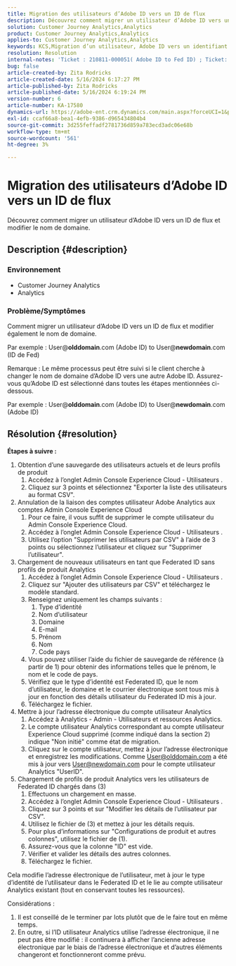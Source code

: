 ```yaml
---
title: Migration des utilisateurs d’Adobe ID vers un ID de flux
description: Découvrez comment migrer un utilisateur d’Adobe ID vers un ID de flux et modifier le nom de domaine.
solution: Customer Journey Analytics,Analytics
product: Customer Journey Analytics,Analytics
applies-to: Customer Journey Analytics,Analytics
keywords: KCS,Migration d’un utilisateur, Adobe ID vers un identifiant Fed, changement de domaine
resolution: Resolution
internal-notes: 'Ticket : 210811-000051( Adobe ID to Fed ID) ; Ticket: 210916-000306 (Adobe ID to Adobe ID)'
bug: false
article-created-by: Zita Rodricks
article-created-date: 5/16/2024 6:17:27 PM
article-published-by: Zita Rodricks
article-published-date: 5/16/2024 6:19:24 PM
version-number: 6
article-number: KA-17580
dynamics-url: https://adobe-ent.crm.dynamics.com/main.aspx?forceUCI=1&pagetype=entityrecord&etn=knowledgearticle&id=75fa3a89-b013-ef11-9f89-6045bd0298d4
exl-id: ccaf66a8-bea1-4efb-9386-d965434804b4
source-git-commit: 3d255feffadf2781736d859a783ecd3adc06e68b
workflow-type: tm+mt
source-wordcount: '561'
ht-degree: 3%

---
```


# Migration des utilisateurs d’Adobe ID vers un ID de flux


Découvrez comment migrer un utilisateur d’Adobe ID vers un ID de flux et modifier le nom de domaine.

## Description {#description}


### <b>Environnement</b>

- Customer Journey Analytics
- Analytics




### <b>Problème/Symptômes</b>

Comment migrer un utilisateur d’Adobe ID vers un ID de flux et modifier également le nom de domaine.

Par exemple : User@<b>olddomain</b>.com (Adobe ID) to User@<b>newdomain</b>.com (ID de Fed)



Remarque : Le même processus peut être suivi si le client cherche à changer le nom de domaine d’Adobe ID vers une autre Adobe ID. Assurez-vous qu’Adobe ID est sélectionné dans toutes les étapes mentionnées ci-dessous.

Par exemple : User@<b>olddomain</b>.com (Adobe ID) to User@<b>newdomain</b>.com (Adobe ID)


## Résolution {#resolution}

<b>Étapes à suivre :</b>
1. Obtention d’une sauvegarde des utilisateurs actuels et de leurs profils de produit
   1. Accédez à l’onglet Admin Console Experience Cloud - Utilisateurs .
   2. Cliquez sur 3 points et sélectionnez &quot;Exporter la liste des utilisateurs au format CSV&quot;.
2. Annulation de la liaison des comptes utilisateur Adobe Analytics aux comptes Admin Console Experience Cloud
   1. Pour ce faire, il vous suffit de supprimer le compte utilisateur du Admin Console Experience Cloud.
   2. Accédez à l’onglet Admin Console Experience Cloud - Utilisateurs .
   3. Utilisez l’option &quot;Supprimer les utilisateurs par CSV&quot; à l’aide de 3 points ou sélectionnez l’utilisateur et cliquez sur &quot;Supprimer l’utilisateur&quot;.
3. Chargement de nouveaux utilisateurs en tant que Federated ID sans profils de produit Analytics
   1. Accédez à l’onglet Admin Console Experience Cloud - Utilisateurs .
   2. Cliquez sur &quot;Ajouter des utilisateurs par CSV&quot; et téléchargez le modèle standard.
   3. Renseignez uniquement les champs suivants :
      1. Type d’identité
      2. Nom d’utilisateur
      3. Domaine
      4. E-mail
      5. Prénom
      6. Nom
      7. Code pays
   4. Vous pouvez utiliser l’aide du fichier de sauvegarde de référence (à partir de 1) pour obtenir des informations telles que le prénom, le nom et le code de pays.
   5. Vérifiez que le type d’identité est Federated ID, que le nom d’utilisateur, le domaine et le courrier électronique sont tous mis à jour en fonction des détails utilisateur du Federated ID mis à jour.
   6. Téléchargez le fichier.
4. Mettre à jour l’adresse électronique du compte utilisateur Analytics
   1. Accédez à Analytics - Admin - Utilisateurs et ressources Analytics.
   2. Le compte utilisateur Analytics correspondant au compte utilisateur Experience Cloud supprimé (comme indiqué dans la section 2) indique &quot;Non initié&quot; comme état de migration.
   3. Cliquez sur le compte utilisateur, mettez à jour l’adresse électronique et enregistrez les modifications. Comme User@olddomain.com a été mis à jour vers User@newdomain.com pour le compte utilisateur Analytics &quot;UserID&quot;.
5. Chargement de profils de produit Analytics vers les utilisateurs de Federated ID chargés dans (3)
   1. Effectuons un chargement en masse.
   2. Accédez à l’onglet Admin Console Experience Cloud - Utilisateurs .
   3. Cliquez sur 3 points et sur &quot;Modifier les détails de l’utilisateur par CSV&quot;.
   4. Utilisez le fichier de (3) et mettez à jour les détails requis.
   5. Pour plus d’informations sur &quot;Configurations de produit et autres colonnes&quot;, utilisez le fichier de (1).
   6. Assurez-vous que la colonne &quot;ID&quot; est vide.
   7. Vérifier et valider les détails des autres colonnes.
   8. Téléchargez le fichier.




Cela modifie l’adresse électronique de l’utilisateur, met à jour le type d’identité de l’utilisateur dans le Federated ID et le lie au compte utilisateur Analytics existant (tout en conservant toutes les ressources).


Considérations :
1. Il est conseillé de le terminer par lots plutôt que de le faire tout en même temps.
2. En outre, si l’ID utilisateur Analytics utilise l’adresse électronique, il ne peut pas être modifié : il continuera à afficher l’ancienne adresse électronique par le biais de l’adresse électronique et d’autres éléments changeront et fonctionneront comme prévu.
